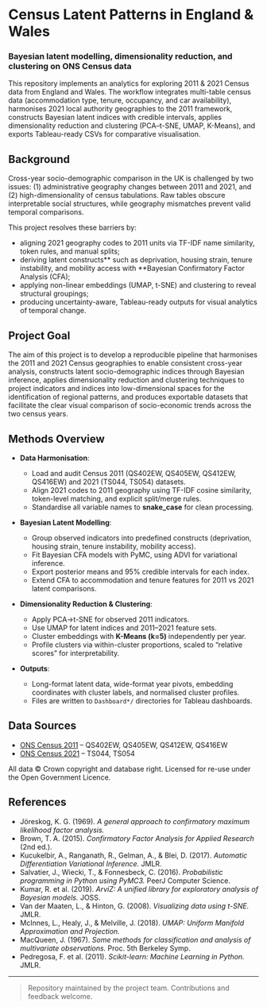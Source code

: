 # Census Latent Patterns in England & Wales
### Bayesian latent modelling, dimensionality reduction, and clustering on ONS Census data

This repository implements an analytics for exploring 2011 & 2021 Census data from England and Wales. The workflow integrates multi-table census data (accommodation type, tenure, occupancy, and car availability), harmonises 2021 local authority geographies to the 2011 framework, constructs Bayesian latent indices with credible intervals, applies dimensionality reduction and clustering (PCA–t-SNE, UMAP, K-Means), and exports Tableau-ready CSVs for comparative visualisation.  

## Background  

Cross-year socio-demographic comparison in the UK is challenged by two issues: (1) administrative geography changes between 2011 and 2021, and (2) high-dimensionality of census tabulations. Raw tables obscure interpretable social structures, while geography mismatches prevent valid temporal comparisons.  

This project resolves these barriers by:  
- aligning 2021 geography codes to 2011 units via TF-IDF name similarity, token rules, and manual splits;  
- deriving latent constructs** such as deprivation, housing strain, tenure instability, and mobility access with **Bayesian Confirmatory Factor Analysis (CFA);  
- applying non-linear embeddings (UMAP, t-SNE) and clustering to reveal structural groupings;  
- producing uncertainty-aware, Tableau-ready outputs for visual analytics of temporal change.  

## Project Goal

The aim of this project is to develop a reproducible pipeline that harmonises the 2011 and 2021 Census geographies to enable consistent cross-year analysis, constructs latent socio-demographic indices through Bayesian inference, applies dimensionality reduction and clustering techniques to project indicators and indices into low-dimensional spaces for the identification of regional patterns, and produces exportable datasets that facilitate the clear visual comparison of socio-economic trends across the two census years.

## Methods Overview  

- **Data Harmonisation**:  
  - Load and audit Census 2011 (QS402EW, QS405EW, QS412EW, QS416EW) and 2021 (TS044, TS054) datasets.  
  - Align 2021 codes to 2011 geography using TF-IDF cosine similarity, token-level matching, and explicit split/merge rules.  
  - Standardise all variable names to **snake_case** for clean processing.  

- **Bayesian Latent Modelling**:  
  - Group observed indicators into predefined constructs (deprivation, housing strain, tenure instability, mobility access).  
  - Fit Bayesian CFA models with PyMC, using ADVI for variational inference.  
  - Export posterior means and 95% credible intervals for each index.  
  - Extend CFA to accommodation and tenure features for 2011 vs 2021 latent comparisons.  

- **Dimensionality Reduction & Clustering**:  
  - Apply PCA→t-SNE for observed 2011 indicators.  
  - Use UMAP for latent indices and 2011–2021 feature sets.  
  - Cluster embeddings with **K-Means (k=5)** independently per year.  
  - Profile clusters via within-cluster proportions, scaled to “relative scores” for interpretability.  

- **Outputs**:  
  - Long-format latent data, wide-format year pivots, embedding coordinates with cluster labels, and normalised cluster profiles.  
  - Files are written to `Dashboard*/` directories for Tableau dashboards.  

## Data Sources  

- [ONS Census 2011](https://www.ons.gov.uk/census/2011census) – QS402EW, QS405EW, QS412EW, QS416EW  
- [ONS Census 2021](https://www.ons.gov.uk/census/2021census) – TS044, TS054  

All data © Crown copyright and database right. Licensed for re-use under the Open Government Licence.  

## References  

- Jöreskog, K. G. (1969). *A general approach to confirmatory maximum likelihood factor analysis.*  
- Brown, T. A. (2015). *Confirmatory Factor Analysis for Applied Research* (2nd ed.).  
- Kucukelbir, A., Ranganath, R., Gelman, A., & Blei, D. (2017). *Automatic Differentiation Variational Inference.* JMLR.  
- Salvatier, J., Wiecki, T., & Fonnesbeck, C. (2016). *Probabilistic programming in Python using PyMC3.* PeerJ Computer Science.  
- Kumar, R. et al. (2019). *ArviZ: A unified library for exploratory analysis of Bayesian models.* JOSS.  
- Van der Maaten, L., & Hinton, G. (2008). *Visualizing data using t-SNE.* JMLR.  
- McInnes, L., Healy, J., & Melville, J. (2018). *UMAP: Uniform Manifold Approximation and Projection.*  
- MacQueen, J. (1967). *Some methods for classification and analysis of multivariate observations.* Proc. 5th Berkeley Symp.  
- Pedregosa, F. et al. (2011). *Scikit-learn: Machine Learning in Python.* JMLR.  

---

> Repository maintained by the project team. Contributions and feedback welcome.  
